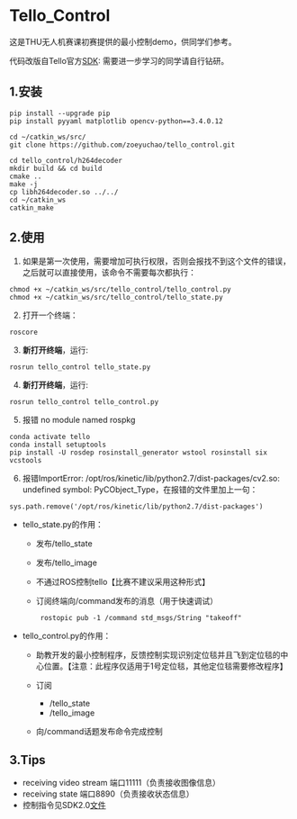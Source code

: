 # Tello_Control

这是THU无人机赛课初赛提供的最小控制demo，供同学们参考。

代码改版自Tello官方[SDK](https://github.com/dji-sdk/Tello-Python):   需要进一步学习的同学请自行钻研。

## 1.安装

```
pip install --upgrade pip
pip install pyyaml matplotlib opencv-python==3.4.0.12

cd ~/catkin_ws/src/
git clone https://github.com/zoeyuchao/tello_control.git

cd tello_control/h264decoder 
mkdir build && cd build 
cmake .. 
make -j 
cp libh264decoder.so ../../
cd ~/catkin_ws
catkin_make
```

## 2.使用

1. 如果是第一次使用，需要增加可执行权限，否则会报找不到这个文件的错误，之后就可以直接使用，该命令不需要每次都执行：

```
chmod +x ~/catkin_ws/src/tello_control/tello_control.py
chmod +x ~/catkin_ws/src/tello_control/tello_state.py
```

2. 打开一个终端：

```
roscore
```

3. **新打开终端**，运行:

```
rosrun tello_control tello_state.py
```

4. **新打开终端**，运行:

```
rosrun tello_control tello_control.py
```

5. 报错 no module named rospkg

```
conda activate tello
conda install setuptools
pip install -U rosdep rosinstall_generator wstool rosinstall six vcstools
```

6. 报错ImportError: /opt/ros/kinetic/lib/python2.7/dist-packages/cv2.so: undefined symbol: PyCObject_Type，在报错的文件里加上一句：

```
sys.path.remove('/opt/ros/kinetic/lib/python2.7/dist-packages')
```

- tello_state.py的作用：
  
  - 发布/tello_state
  
  - 发布/tello_image
  
  - 不通过ROS控制tello【比赛不建议采用这种形式】
  
  - 订阅终端向/command发布的消息（用于快速调试）
    
    ```
     rostopic pub -1 /command std_msgs/String "takeoff"
    ```

- tello_control.py的作用：
  
  - 助教开发的最小控制程序，反馈控制实现识别定位毯并且飞到定位毯的中心位置。【注意：此程序仅适用于1号定位毯，其他定位毯需要修改程序】
  
  - 订阅
    
    - /tello_state
    - /tello_image
  
  - 向/command话题发布命令完成控制

## 3.Tips

- receiving video stream 端口11111（负责接收图像信息）
- receiving state 端口8890（负责接收状态信息）
- 控制指令见SDK2.0[文件](https://github.com/FarawaySail/tello_control/blob/master/Tello_SDK_2.0_使用说明.pdf)
